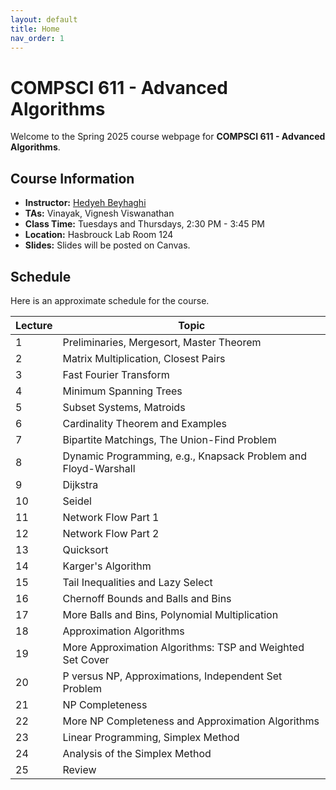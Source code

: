 ```yaml
---
layout: default
title: Home
nav_order: 1
---
```


# COMPSCI 611 - Advanced Algorithms
Welcome to the Spring 2025 course webpage for **COMPSCI 611 - Advanced Algorithms**.

## Course Information
- **Instructor:** [Hedyeh Beyhaghi](https://hedyehbeyhaghi.github.io)
- **TAs:** Vinayak, Vignesh Viswanathan
- **Class Time:** Tuesdays and Thursdays, 2:30 PM - 3:45 PM
- **Location:** Hasbrouck Lab Room 124
- **Slides:** Slides will be posted on Canvas.

## Schedule
Here is an approximate schedule for the course.

| Lecture | Topic                                   |
|---------|----------------------------------------|
| 1       | Preliminaries, Mergesort, Master Theorem |
| 2       | Matrix Multiplication, Closest Pairs   |
| 3       | Fast Fourier Transform                 |
| 4       | Minimum Spanning Trees                 |
| 5       | Subset Systems, Matroids               |
| 6       | Cardinality Theorem and Examples       |
| 7       | Bipartite Matchings, The Union-Find Problem |
| 8       | Dynamic Programming, e.g., Knapsack Problem and Floyd-Warshall |
| 9       | Dijkstra                               |
| 10      | Seidel                                 |
| 11      | Network Flow Part 1                    |
| 12      | Network Flow Part 2                    |
| 13      | Quicksort                              |
| 14      | Karger's Algorithm                     |
| 15      | Tail Inequalities and Lazy Select      |
| 16      | Chernoff Bounds and Balls and Bins     |
| 17      | More Balls and Bins, Polynomial Multiplication |
| 18      | Approximation Algorithms               |
| 19      | More Approximation Algorithms: TSP and Weighted Set Cover |
| 20      | P versus NP, Approximations, Independent Set Problem |
| 21      | NP Completeness                        |
| 22      | More NP Completeness and Approximation Algorithms |
| 23      | Linear Programming, Simplex Method     |
| 24      | Analysis of the Simplex Method         |
| 25      | Review                                 |
